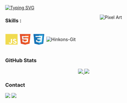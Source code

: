 [![Typing SVG](https://readme-typing-svg.demolab.com?font=Fira+Code&pause=1000&color=6793F7&width=435&lines=Hi%2C+everyone!+I'm+Hinkons.;Welcome+to+my+Github+profile!+)](https://git.io/typing-svg)

<img src="https://media.tenor.com/AOdIxLQUvVcAAAAC/pink-aesthetic.gif" alt="Pixel Art" align="right" width="200">

### Skills :

<div style="display: inline_block"><br>
  <img align="center" alt="Hinkons-Js" height="35" width="40" src="https://raw.githubusercontent.com/devicons/devicon/master/icons/javascript/javascript-plain.svg">
  <img align="center" alt="Hinkons-HTML" height="35" width="40" src="https://raw.githubusercontent.com/devicons/devicon/master/icons/html5/html5-original.svg">
  <img align="center" alt="Hinkons-CSS" height="35" width="40" src="https://raw.githubusercontent.com/devicons/devicon/master/icons/css3/css3-original.svg">    
  <img align="center" alt="Hinkons-Git" height="35" width="40" src="https://cdn.jsdelivr.net/gh/devicons/devicon/icons/git/git-original.svg">
</div><br>

### GitHub Stats

<div align="center" style="display: flex; justify-content: center;">
  <a href="https://github.com/Hinkons">
    <img height="195px" src="https://github-readme-stats.vercel.app/api?username=Hinkons&show_icons=true&theme=one_dark_pro&include_all_commits=true&count_private=true"/>
    <img height="195px" src="https://github-readme-stats.vercel.app/api/top-langs/?username=Hinkons&layout=compact&langs_count=7&theme=one_dark_pro"/>
  </a>
</div>
    
### Contact

<div> 
 <a href="https://www.instagram.com/kiv.hink/" target="_blank"><img src="https://img.shields.io/badge/-Instagram-%23E4405F?style=for-the-badge&logo=instagram&logoColor=white" target="_blank"></a>
    <a href = "mailto:contato.hinkons.trabalho@gmail.com"><img src="https://img.shields.io/badge/-Gmail-%23333?style=for-the-badge&logo=gmail&logoColor=white" target="_blank"></a>
</div>
